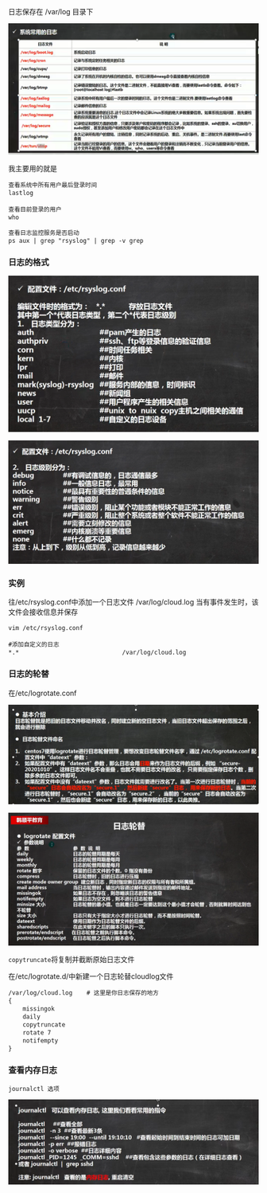日志保存在 /var/log 目录下

![image-20221203153145217](image/33.%E6%97%A5%E5%BF%97/image-20221203153145217.png)

我主要用的就是

```
查看系统中所有用户最后登录时间
lastlog

查看目前登录的用户
who
```

```
查看日志监控服务是否启动
ps aux | grep "rsyslog" | grep -v grep
```



### 日志的格式

![image-20221203161808454](image/33.%E6%97%A5%E5%BF%97/image-20221203161808454.png)

![image-20221203161843909](image/33.%E6%97%A5%E5%BF%97/image-20221203161843909.png)

### 实例

往/etc/rsyslog.conf中添加一个日志文件 /var/log/cloud.log 当有事件发生时，该文件会接收信息并保存

```
vim /etc/rsyslog.conf

#添加自定义的日志
*.*								/var/log/cloud.log
```



### 日志的轮替

在/etc/logrotate.conf

![image-20221203162744525](image/33.%E6%97%A5%E5%BF%97/image-20221203162744525.png)

 ![image-20221203163532139](image/33.%E6%97%A5%E5%BF%97/image-20221203163532139.png)

`copytruncate`将复制并截断原始日志文件



在/etc/logrotate.d/中新建一个日志轮替cloudlog文件

```
/var/log/cloud.log    # 这里是你日志保存的地方
{
	missingok
	daily
	copytruncate
	rotate 7
	notifempty
}
```



### 查看内存日志

```
journalctl 选项
```

![image-20221203164907793](image/33.%E6%97%A5%E5%BF%97/image-20221203164907793.png)



